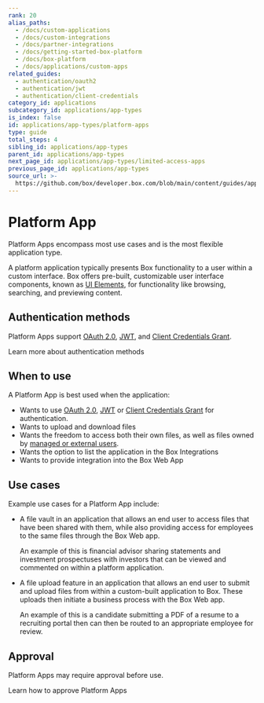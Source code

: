 ```yaml
---
rank: 20
alias_paths:
  - /docs/custom-applications
  - /docs/custom-integrations
  - /docs/partner-integrations
  - /docs/getting-started-box-platform
  - /docs/box-platform
  - /docs/applications/custom-apps
related_guides:
  - authentication/oauth2
  - authentication/jwt
  - authentication/client-credentials
category_id: applications
subcategory_id: applications/app-types
is_index: false
id: applications/app-types/platform-apps
type: guide
total_steps: 4
sibling_id: applications/app-types
parent_id: applications/app-types
next_page_id: applications/app-types/limited-access-apps
previous_page_id: applications/app-types
source_url: >-
  https://github.com/box/developer.box.com/blob/main/content/guides/applications/app-types/platform-apps.md
---
```

# Platform App

Platform Apps encompass most use cases and is the most flexible application type.

A platform application typically presents Box functionality to a user within a
custom interface. Box offers pre-built, customizable user interface components,
known as [UI Elements][uie], for functionality like browsing, searching, and
previewing content.

## Authentication methods

Platform Apps support [OAuth 2.0][oauth2], [JWT][jwt], and
[Client Credentials Grant][cc].

<CTA to='g://authentication/select'>

Learn more about authentication methods

</CTA>

## When to use

A Platform App is best used when the application:

- Wants to use [OAuth 2.0][oauth2], [JWT][jwt] or [Client Credentials Grant][cc] for authentication.
- Wants to upload and download files
- Wants the freedom to access both their own files, as well as files owned by [managed or external users][users].
- Wants the option to list the application in the Box Integrations
- Wants to provide integration into the Box Web App

## Use cases

Example use cases for a Platform App include:

- A file vault in an application that allows an end user to access files that have been shared with them, while also providing access for employees to the same files through the Box Web app.

  An example of this is financial advisor sharing statements and investment
  prospectuses with investors that can be viewed and commented on within a
  platform application.

- A file upload feature in an application that allows an end user to submit and upload files from within a custom-built application to Box. These uploads then initiate a business process with the Box Web app.

  An example of this is a candidate submitting a PDF of a resume to a
  recruiting portal then can then be routed to an appropriate employee for
  review.

## Approval

Platform Apps may require approval before use.

<CTA to='g://authorization/custom-app-approval'>

Learn how to approve Platform Apps

</CTA>

[oauth2]: g://authentication/oauth2
[jwt]: g://authentication/jwt
[cc]: g://authentication/client-credentials
[uie]: g://embed/ui-elements
[users]: g;//getting-started/user-types/#managed-users/